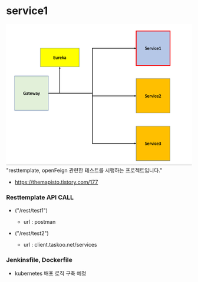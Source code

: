 # service1
![img.png](img.png)
"resttemplate, openFeign 관련한 테스트를 시행하는 프로젝트입니다."
- https://themapisto.tistory.com/177

### Resttemplate API CALL

- ("/rest/test1")
    - url : postman  
  
- ("/rest/test2")
    - url : client.taskoo.net/services

### Jenkinsfile, Dockerfile 
- kubernetes 배포 로직 구축 예정